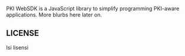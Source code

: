 PKI WebSDK is a JavaScript library to simplify programming PKI-aware applications.
More blurbs here later on.

## LICENSE

Isi lisensi
